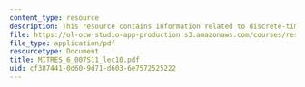 ```yaml
---
content_type: resource
description: This resource contains information related to discrete-time fourier series.
file: https://ol-ocw-studio-app-production.s3.amazonaws.com/courses/res-6-007-signals-and-systems-spring-2011/cf3874410d609d71d6036e7572525222_MITRES_6_007S11_lec10.pdf
file_type: application/pdf
resourcetype: Document
title: MITRES_6_007S11_lec10.pdf
uid: cf387441-0d60-9d71-d603-6e7572525222
---
```

